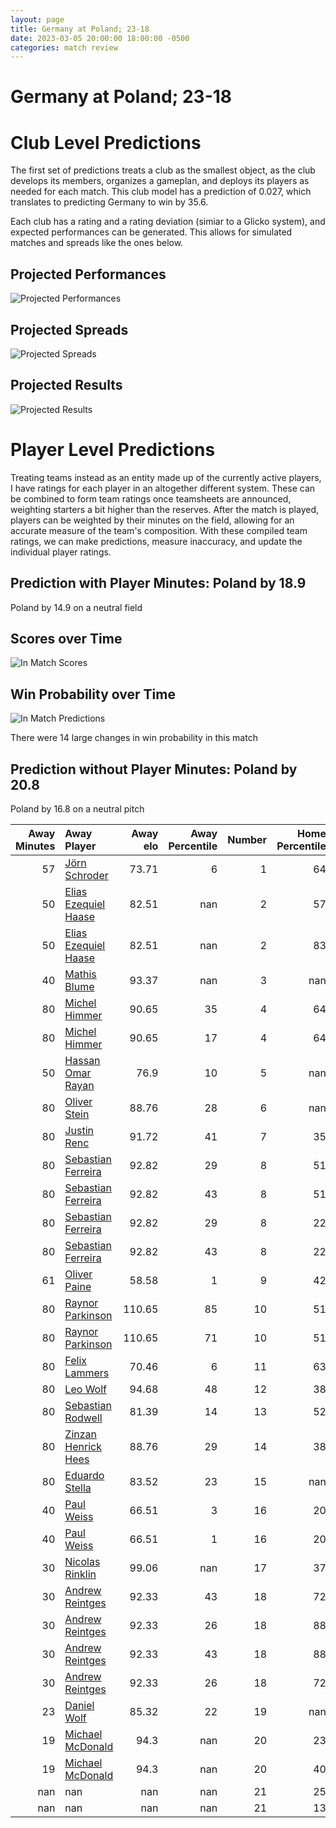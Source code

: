```yaml
---  
layout: page  
title: Germany at Poland; 23-18  
date: 2023-03-05 20:00:00 18:00:00 -0500  
categories: match review  
---
```

# Germany at Poland; 23-18

# Club Level Predictions


The first set of predictions treats a club as the smallest object, as the club develops its members, organizes a gameplan, and deploys its players as needed for each match. This club model has a prediction of 0.027, which translates to predicting Germany to win by 35.6.

Each club has a rating and a rating deviation (simiar to a Glicko system), and expected performances can be generated. This allows for simulated matches and spreads like the ones below.
## Projected Performances


![Projected Performances](plots/performances_2023-03-05-Poland-Germany.png)
## Projected Spreads


![Projected Spreads](plots/spreads_2023-03-05-Poland-Germany.png)
## Projected Results


![Projected Results](plots/resultbar_2023-03-05-Poland-Germany.png)
# Player Level Predictions


Treating teams instead as an entity made up of the currently active players, I have ratings for each player in an altogether different system. These can be combined to form team ratings once teamsheets are announced, weighting starters a bit higher than the reserves. After the match is played, players can be weighted by their minutes on the field, allowing for an accurate measure of the team's composition. With these compiled team ratings, we can make predictions, measure inaccuracy, and update the individual player ratings.
## Prediction with Player Minutes: Poland by 18.9


Poland by 14.9 on a neutral field
## Scores over Time


![In Match Scores](plots/recap_scores_2023-03-05-Poland-Germany.png)
## Win Probability over Time


![In Match Predictions](plots/recap_prob_2023-03-05-Poland-Germany.png)

There were 14 large changes in win probability in this match
## Prediction without Player Minutes: Poland by 20.8


Poland by 16.8 on a neutral pitch



|   Away Minutes | Away Player                                                            |   Away elo |   Away Percentile |   Number |   Home Percentile |   Home elo | Home Player                                                             |   Home Minutes |
|---------------:|:-----------------------------------------------------------------------|-----------:|------------------:|---------:|------------------:|-----------:|:------------------------------------------------------------------------|---------------:|
|             57 | [Jörn Schroder](..//playerfiles//JörnSchroder_cleaned.md)              |      73.71 |                 6 |        1 |                64 |      98.46 | [Tom Fidler](..//playerfiles//TomFidler_cleaned.md)                     |             74 |
|             50 | [Elias Ezequiel Haase](..//playerfiles//EliasEzequielHaase_cleaned.md) |      82.51 |               nan |        2 |                57 |     105.78 | [Grzegorz Buczek](..//playerfiles//GrzegorzBuczek_cleaned.md)           |             80 |
|             50 | [Elias Ezequiel Haase](..//playerfiles//EliasEzequielHaase_cleaned.md) |      82.51 |               nan |        2 |                83 |     105.78 | [Grzegorz Buczek](..//playerfiles//GrzegorzBuczek_cleaned.md)           |             80 |
|             40 | [Mathis Blume](..//playerfiles//MathisBlume_cleaned.md)                |      93.37 |               nan |        3 |               nan |      98.14 | [Craig Bachurzewski](..//playerfiles//CraigBachurzewski_cleaned.md)     |             61 |
|             80 | [Michel Himmer](..//playerfiles//MichelHimmer_cleaned.md)              |      90.65 |                35 |        4 |                64 |      99.26 | [Jan Cal](..//playerfiles//JanCal_cleaned.md)                           |             74 |
|             80 | [Michel Himmer](..//playerfiles//MichelHimmer_cleaned.md)              |      90.65 |                17 |        4 |                64 |      99.26 | [Jan Cal](..//playerfiles//JanCal_cleaned.md)                           |             74 |
|             50 | [Hassan Omar Rayan](..//playerfiles//HassanOmarRayan_cleaned.md)       |      76.9  |                10 |        5 |               nan |      95    | [Michat Mirosz](..//playerfiles//MichatMirosz_cleaned.md)               |             50 |
|             80 | [Oliver Stein](..//playerfiles//OliverStein_cleaned.md)                |      88.76 |                28 |        6 |               nan |      95    | [Brandon Olow](..//playerfiles//BrandonOlow_cleaned.md)                 |             50 |
|             80 | [Justin Renc](..//playerfiles//JustinRenc_cleaned.md)                  |      91.72 |                41 |        7 |                35 |      94.03 | [Siokivaha Taufui](..//playerfiles//SiokivahaTaufui_cleaned.md)         |             80 |
|             80 | [Sebastian Ferreira](..//playerfiles//SebastianFerreira_cleaned.md)    |      92.82 |                29 |        8 |                51 |      96.02 | [Piotr Zeszutek](..//playerfiles//PiotrZeszutek_cleaned.md)             |             80 |
|             80 | [Sebastian Ferreira](..//playerfiles//SebastianFerreira_cleaned.md)    |      92.82 |                43 |        8 |                51 |      96.02 | [Piotr Zeszutek](..//playerfiles//PiotrZeszutek_cleaned.md)             |             80 |
|             80 | [Sebastian Ferreira](..//playerfiles//SebastianFerreira_cleaned.md)    |      92.82 |                29 |        8 |                22 |      96.02 | [Piotr Zeszutek](..//playerfiles//PiotrZeszutek_cleaned.md)             |             80 |
|             80 | [Sebastian Ferreira](..//playerfiles//SebastianFerreira_cleaned.md)    |      92.82 |                43 |        8 |                22 |      96.02 | [Piotr Zeszutek](..//playerfiles//PiotrZeszutek_cleaned.md)             |             80 |
|             61 | [Oliver Paine](..//playerfiles//OliverPaine_cleaned.md)                |      58.58 |                 1 |        9 |                42 |      91.97 | [Dawid Plichta](..//playerfiles//DawidPlichta_cleaned.md)               |             58 |
|             80 | [Raynor Parkinson](..//playerfiles//RaynorParkinson_cleaned.md)        |     110.65 |                85 |       10 |                51 |      95.21 | [Wojciak Piotrowicz](..//playerfiles//WojciakPiotrowicz_cleaned.md)     |             80 |
|             80 | [Raynor Parkinson](..//playerfiles//RaynorParkinson_cleaned.md)        |     110.65 |                71 |       10 |                51 |      95.21 | [Wojciak Piotrowicz](..//playerfiles//WojciakPiotrowicz_cleaned.md)     |             80 |
|             80 | [Felix Lammers](..//playerfiles//FelixLammers_cleaned.md)              |      70.46 |                 6 |       11 |                63 |      99.26 | [Robert Wojtowicz](..//playerfiles//RobertWojtowicz_cleaned.md)         |             80 |
|             80 | [Leo Wolf](..//playerfiles//LeoWolf_cleaned.md)                        |      94.68 |                48 |       12 |                38 |      91.11 | [Peter Hudson](..//playerfiles//PeterHudson_cleaned.md)                 |             80 |
|             80 | [Sebastian Rodwell](..//playerfiles//SebastianRodwell_cleaned.md)      |      81.39 |                14 |       13 |                52 |      96.16 | [Grzegorz Szczepanski](..//playerfiles//GrzegorzSzczepanski_cleaned.md) |             80 |
|             80 | [Zinzan Henrick Hees](..//playerfiles//ZinzanHenrickHees_cleaned.md)   |      88.76 |                29 |       14 |                38 |      91.11 | [Ross Cooke](..//playerfiles//RossCooke_cleaned.md)                     |             80 |
|             80 | [Eduardo Stella](..//playerfiles//EduardoStella_cleaned.md)            |      83.52 |                23 |       15 |               nan |      95    | [Mateuz Plichta](..//playerfiles//MateuzPlichta_cleaned.md)             |             80 |
|             40 | [Paul Weiss](..//playerfiles//PaulWeiss_cleaned.md)                    |      66.51 |                 3 |       16 |                20 |      86.2  | [Kacper Palamarczuk](..//playerfiles//KacperPalamarczuk_cleaned.md)     |             30 |
|             40 | [Paul Weiss](..//playerfiles//PaulWeiss_cleaned.md)                    |      66.51 |                 1 |       16 |                20 |      86.2  | [Kacper Palamarczuk](..//playerfiles//KacperPalamarczuk_cleaned.md)     |             30 |
|             30 | [Nicolas Rinklin](..//playerfiles//NicolasRinklin_cleaned.md)          |      99.06 |               nan |       17 |                37 |      91.11 | [Michal Kruzycki](..//playerfiles//MichalKruzycki_cleaned.md)           |             30 |
|             30 | [Andrew Reintges](..//playerfiles//AndrewReintges_cleaned.md)          |      92.33 |                43 |       18 |                72 |     110.47 | [Zenon Szwagrzak](..//playerfiles//ZenonSzwagrzak_cleaned.md)           |             19 |
|             30 | [Andrew Reintges](..//playerfiles//AndrewReintges_cleaned.md)          |      92.33 |                26 |       18 |                88 |     110.47 | [Zenon Szwagrzak](..//playerfiles//ZenonSzwagrzak_cleaned.md)           |             19 |
|             30 | [Andrew Reintges](..//playerfiles//AndrewReintges_cleaned.md)          |      92.33 |                43 |       18 |                88 |     110.47 | [Zenon Szwagrzak](..//playerfiles//ZenonSzwagrzak_cleaned.md)           |             19 |
|             30 | [Andrew Reintges](..//playerfiles//AndrewReintges_cleaned.md)          |      92.33 |                26 |       18 |                72 |     110.47 | [Zenon Szwagrzak](..//playerfiles//ZenonSzwagrzak_cleaned.md)           |             19 |
|             23 | [Daniel Wolf](..//playerfiles//DanielWolf_cleaned.md)                  |      85.32 |                22 |       19 |               nan |      95    | [Krystian Pogorzelski](..//playerfiles//KrystianPogorzelski_cleaned.md) |             22 |
|             19 | [Michael McDonald](..//playerfiles//MichaelMcDonald_cleaned.md)        |      94.3  |               nan |       20 |                23 |      83.84 | [Jake Wisniewski](..//playerfiles//JakeWisniewski_cleaned.md)           |              6 |
|             19 | [Michael McDonald](..//playerfiles//MichaelMcDonald_cleaned.md)        |      94.3  |               nan |       20 |                40 |      83.84 | [Jake Wisniewski](..//playerfiles//JakeWisniewski_cleaned.md)           |              6 |
|            nan | nan                                                                    |     nan    |               nan |       21 |                25 |      80.02 | [Max Loboda](..//playerfiles//MaxLoboda_cleaned.md)                     |              6 |
|            nan | nan                                                                    |     nan    |               nan |       21 |                13 |      80.02 | [Max Loboda](..//playerfiles//MaxLoboda_cleaned.md)                     |              6 |

